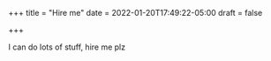 +++
title = "Hire me"
date = 2022-01-20T17:49:22-05:00
draft = false

+++

I can do lots of stuff, hire me plz 